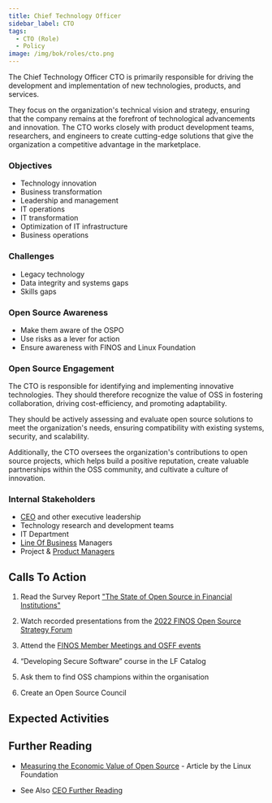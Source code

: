 ```yaml
---
title: Chief Technology Officer
sidebar_label: CTO
tags: 
  - CTO (Role)
  - Policy
image: /img/bok/roles/cto.png
---
```


<BoxOut title="Chief Technology Officer" image="/img/bok/roles/cto.png">

The Chief Technology Officer CTO is primarily responsible for driving the development and implementation of new technologies, products, and services. 

They focus on the organization's technical vision and strategy, ensuring that the company remains at the forefront of technological advancements and innovation. The CTO works closely with product development teams, researchers, and engineers to create cutting-edge solutions that give the organization a competitive advantage in the marketplace.

### Objectives

- Technology innovation
- Business transformation 
- Leadership and management
- IT operations 
- IT transformation 
- Optimization of IT infrastructure
- Business operations 

### Challenges

- Legacy technology                   
- Data integrity and systems gaps
- Skills gaps

### Open Source Awareness

- Make them aware of the OSPO
- Use risks as a lever for action
- Ensure awareness with FINOS and Linux Foundation


### Open Source Engagement

The CTO is responsible for identifying and implementing innovative technologies.  They should therefore recognize the value of OSS in fostering collaboration, driving cost-efficiency, and promoting adaptability. 

They should be actively assessing and evaluate open source solutions to meet the organization's needs, ensuring compatibility with existing systems, security, and scalability.

Additionally, the CTO oversees the organization's contributions to open source projects, which helps build a positive reputation, create valuable partnerships within the OSS community, and cultivate a culture of innovation.

### Internal Stakeholders

- [CEO](CEO) and other executive leadership
- Technology research and development teams
- IT Department
- [Line Of Business](Line-of-Business) Managers
 - Project & [Product Managers](Product-Manager)

</BoxOut>

## Calls To Action

1. Read the Survey Report ["The State of Open Source in Financial Institutions"](https://www.finos.org/state-of-open-source-in-financial-services-2022)

2. Watch recorded presentations from the [2022 FINOS Open Source Strategy Forum](https://resources.finos.org/znglist/osff-new-york-2022/?c=cG9zdDo5OTA5MTk=)

3. Attend the [FINOS Member Meetings and OSFF events](https://www.finos.org/hosted-events)

4. “Developing Secure Software” course in the LF Catalog

5. Ask them to find OSS champions within the organisation

6. Create an Open Source Council


## Expected Activities

<BokTagList tag="CTO (Role)" filter="Activities" />

## Further Reading

- [Measuring the Economic Value of Open Source](https://project.linuxfoundation.org/hubfs/LF%20Research/Measuring%20the%20Economic%20Value%20of%20Open%20Source%20-%20Report.pdf?hsLang=en) - Article by the Linux Foundation

- See Also [CEO Further Reading](CEO#further-reading)
